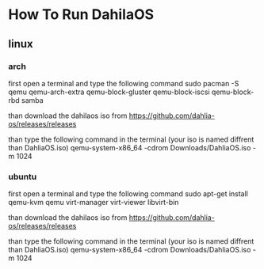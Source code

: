 # How To Run DahilaOS

## linux

### arch

first open a terminal and type the following command
sudo pacman -S qemu qemu-arch-extra qemu-block-gluster qemu-block-iscsi qemu-block-rbd samba

than download the dahilaos iso from https://github.com/dahlia-os/releases/releases 

than type the following command in the terminal (your iso is named diffrent than DahliaOS.iso)
qemu-system-x86_64 -cdrom Downloads/DahliaOS.iso -m 1024

### ubuntu

first open a terminal and type the following command
sudo apt-get install qemu-kvm qemu virt-manager virt-viewer libvirt-bin

than download the dahilaos iso from https://github.com/dahlia-os/releases/releases 

than type the following command in the terminal (your iso is named diffrent than DahliaOS.iso)
qemu-system-x86_64 -cdrom Downloads/DahliaOS.iso -m 1024
